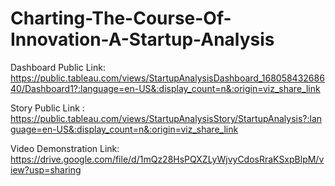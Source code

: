# Charting-The-Course-Of-Innovation-A-Startup-Analysis

Dashboard Public Link:  https://public.tableau.com/views/StartupAnalysisDashboard_16805843268640/Dashboard1?:language=en-US&:display_count=n&:origin=viz_share_link

Story Public Link : https://public.tableau.com/views/StartupAnalysisStory/StartupAnalysis?:language=en-US&:display_count=n&:origin=viz_share_link

Video Demonstration Link:  https://drive.google.com/file/d/1mQz28HsPQXZLyWjvyCdosRraKSxpBlpM/view?usp=sharing
